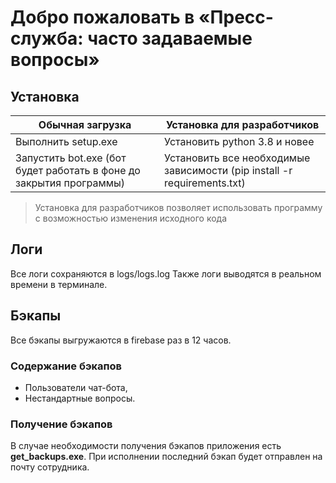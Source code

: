 # Добро пожаловать в «Пресс-служба: часто задаваемые вопросы»
##  Установка
| Обычная загрузка | Установка для разработчиков |
|--|--|
|  Выполнить setup.exe | Установить python 3.8 и новее |
|  Запустить bot.exe (бот будет работать в фоне до закрытия программы) | Установить все необходимые зависимости (pip install -r requirements.txt) |

  

> Установка для разработчиков позволяет использовать программу с возможностью изменения исходного кода

## Логи
Все логи сохраняются в logs/logs.log
Также логи выводятся в реальном времени в терминале.

## Бэкапы
Все бэкапы выгружаются в firebase раз в 12 часов.
### Содержание бэкапов

 - Пользователи чат-бота,
 - Нестандартные вопросы.

### Получение бэкапов
В случае необходимости получения бэкапов приложения есть **get_backups.exe**.
При исполнении последний бэкап будет отправлен на почту сотрудника.